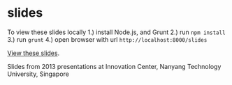 slides
======

To view these slides locally
1.) install Node.js, and Grunt
2.) run `npm install`
3.) run `grunt`
4.) open browser with url `http://localhost:8000/slides`

[View these slides](http://mozilla-ntu.github.io/slides/site/slides/index.html).

Slides from 2013 presentations at Innovation Center, Nanyang Technology
University, Singapore
